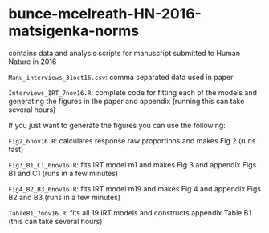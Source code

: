 # bunce-mcelreath-HN-2016-matsigenka-norms
contains data and analysis scripts for manuscript submitted to Human Nature in 2016


``Manu_interviews_31oct16.csv``: comma separated data used in paper

``Interviews_IRT_7nov16.R``: complete code for fitting each of the models and generating the figures in the paper and appendix (running this can take several hours)


If you just want to generate the figures you can use the following:

``Fig2_6nov16.R``: calculates response raw proportions and makes Fig 2 (runs fast)

``Fig3_B1_C1_6nov16.R``: fits IRT model m1 and makes Fig 3 and appendix Figs B1 and C1 (runs in a few minutes)

``Fig4_B2_B3_6nov16.R``: fits IRT model m19 and makes Fig 4 and appendix Figs B2 and B3 (runs in a few minutes)

``TableB1_7nov16.R``: fits all 19 IRT models and constructs appendix Table B1 (this can take several hours)
